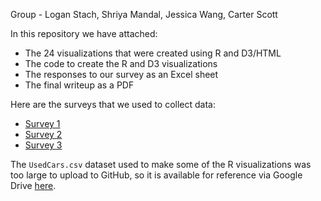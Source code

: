 Group - Logan Stach, Shriya Mandal, Jessica Wang, Carter Scott

In this repository we have attached:
* The 24 visualizations that were created using R and D3/HTML
* The code to create the R and D3 visualizations
* The responses to our survey as an Excel sheet
* The final writeup as a PDF

Here are the surveys that we used to collect data:
* [Survey 1](https://docs.google.com/forms/d/e/1FAIpQLSeLj7vNVGYHM3ZabBW3G-SjvDWOQeCXbBREpkGSR3CvVqKErA/viewform?fbzx=-7915634690915610099)
* [Survey 2](https://docs.google.com/forms/d/e/1FAIpQLSfEll8lS0SdfEFpTTCbWuC33J-omPhLezifmsThtYEf6DNZuw/viewform)
* [Survey 3](https://docs.google.com/forms/d/e/1FAIpQLSfO5QkBBPycYm6Dmwu_tAgtYOdhyXK-twHnUEEnsidmhM3jCA/viewform?usp=sf_link)


The ``UsedCars.csv`` dataset used to make some of the R visualizations was too large to upload to GitHub, so it is available for reference via Google Drive [here](https://docs.google.com/spreadsheets/d/1lgmtNXZ4v3w6-ThGQLW8KLwvbWbt82da/edit?usp=sharing&ouid=103166337416251255583&rtpof=true&sd=true).
